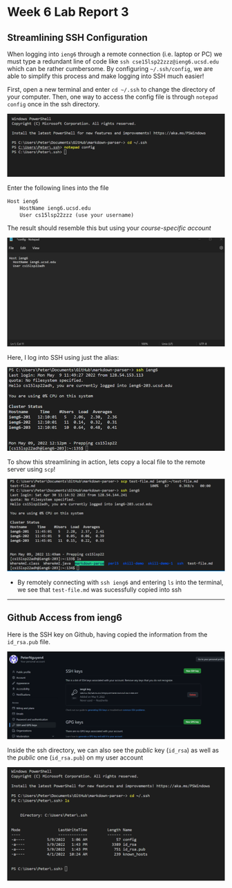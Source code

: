 # Week 6 Lab Report 3

## Streamlining SSH Configuration
When logging into `ieng6` through a remote connection (i.e. laptop or PC) we must type a redundant line of code like `ssh cse15lsp22zzz@ieng6.ucsd.edu` which can be rather cumbersome. By configuring `~/.ssh/config`, we are able to simplify this process and make logging into SSH much easier!

First, open a new terminal and enter `cd ~/.ssh` to change the directory of your computer. Then, one way to access the config file is through `notepad config` once in the ssh directory.

![configSetup](l3_1.png)

Enter the following lines into the file

```
Host ieng6
    HostName ieng6.ucsd.edu
    User cs15lsp22zzz (use your username)
```

The result should resemble this but using your *course-specific account*

![configFile](l3_2.png)

Here, I log into SSH using just the alias:

![testLogin](l3_4.png)

To show this streamlining in action, lets copy a local file to the remote server using `scp`!

![fileCopy](l3_3.png)
* By remotely connecting with `ssh ieng6` and entering `ls` into the terminal, we see that `test-file.md` was sucessfully copied into ssh

---
## Github Access from ieng6

Here is the SSH key on Github, having copied the information from the `id_rsa.pub` file.

![githubKeyLinked](l3_5.png)

Inside the ssh directory, we can also see the *public* key (`id_rsa`) as well as the *public* one (`id_rsa.pub`) on my user account

![localKey](l3_6.png)

